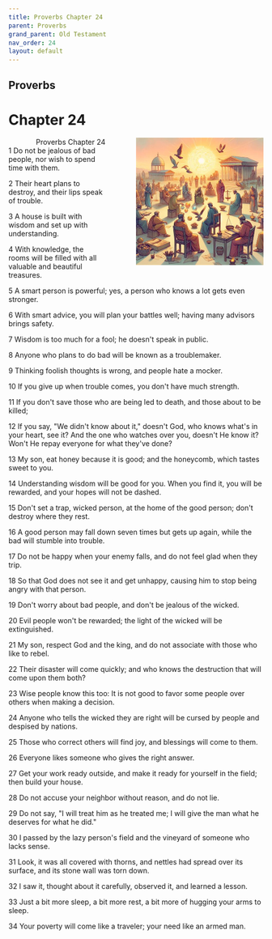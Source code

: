 ```yaml
---
title: Proverbs Chapter 24
parent: Proverbs
grand_parent: Old Testament
nav_order: 24
layout: default
---
```


## Proverbs

# Chapter 24

<div style="clear: both; text-align: right;">
    <img src="/assets/Image/Proverbs/500/24.jpg" alt="Proverbs Chapter 24" class="chapter-image" style="max-width: 50%; height: auto; float: right; margin: 0 0 10px 10px; padding-left: 10%;">
    <figcaption style="font-size: 14px;">Proverbs Chapter 24</figcaption>
</div>
1 Do not be jealous of bad people, nor wish to spend time with them.

2 Their heart plans to destroy, and their lips speak of trouble.

3 A house is built with wisdom and set up with understanding.

4 With knowledge, the rooms will be filled with all valuable and beautiful treasures.

5 A smart person is powerful; yes, a person who knows a lot gets even stronger.

6 With smart advice, you will plan your battles well; having many advisors brings safety.

7 Wisdom is too much for a fool; he doesn't speak in public.

8 Anyone who plans to do bad will be known as a troublemaker.

9 Thinking foolish thoughts is wrong, and people hate a mocker.

10 If you give up when trouble comes, you don't have much strength.

11 If you don't save those who are being led to death, and those about to be killed;

12 If you say, "We didn't know about it," doesn't God, who knows what's in your heart, see it? And the one who watches over you, doesn't He know it? Won't He repay everyone for what they've done?

13 My son, eat honey because it is good; and the honeycomb, which tastes sweet to you.

14 Understanding wisdom will be good for you. When you find it, you will be rewarded, and your hopes will not be dashed.

15 Don't set a trap, wicked person, at the home of the good person; don't destroy where they rest.

16 A good person may fall down seven times but gets up again, while the bad will stumble into trouble.

17 Do not be happy when your enemy falls, and do not feel glad when they trip.

18 So that God does not see it and get unhappy, causing him to stop being angry with that person.

19 Don't worry about bad people, and don't be jealous of the wicked.

20 Evil people won't be rewarded; the light of the wicked will be extinguished.

21 My son, respect God and the king, and do not associate with those who like to rebel.

22 Their disaster will come quickly; and who knows the destruction that will come upon them both?

23 Wise people know this too: It is not good to favor some people over others when making a decision.

24 Anyone who tells the wicked they are right will be cursed by people and despised by nations.

25 Those who correct others will find joy, and blessings will come to them.

26 Everyone likes someone who gives the right answer.

27 Get your work ready outside, and make it ready for yourself in the field; then build your house.

28 Do not accuse your neighbor without reason, and do not lie.

29 Do not say, "I will treat him as he treated me; I will give the man what he deserves for what he did."

30 I passed by the lazy person's field and the vineyard of someone who lacks sense.

31 Look, it was all covered with thorns, and nettles had spread over its surface, and its stone wall was torn down.

32 I saw it, thought about it carefully, observed it, and learned a lesson.

33 Just a bit more sleep, a bit more rest, a bit more of hugging your arms to sleep.

34 Your poverty will come like a traveler; your need like an armed man.


